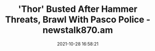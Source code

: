 ---
"title": "'Thor' Busted After Hammer Threats, Brawl With Pasco Police - newstalk870.am"
"date": "2021-10-28 16:58:21"
"feed_name": "GOOGLENEWSCONSTRUCTION"
"feed_website": "https://news.google.com/search?q=construction%2Bincident&hl=en-US&gl=US&ceid=US:en"
"feed_rss": "https://news.google.com/rss/search?q=construction%2Bincident&hl=en-US&gl=US&ceid=US:en"
"link": "https://newstalk870.am/thor-busted-after-hammer-threats-brawl-with-pasco-police/"
"source": "{'href': 'https://newstalk870.am', 'title': 'newstalk870.am'}"
"file": "_posts/2021-1-1-ce5b6329e0c1e7f70eab68008f480cb156e5bf79.md"
"accident": "0"
"drilling": "0"
"dead": "0"
"injured": "0"
"arrested": "0"
"place": "unknown place"
"where": "unknown site"
"causes": "unknown"
"place_uri": "unknown place"
---